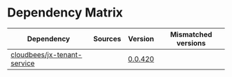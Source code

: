# Dependency Matrix

Dependency | Sources | Version | Mismatched versions
---------- | ------- | ------- | -------------------
[cloudbees/jx-tenant-service](https://github.com/cloudbees/jx-tenant-service) |  | [0.0.420](https://github.com/cloudbees/jx-tenant-service/releases/tag/v0.0.420) | 

